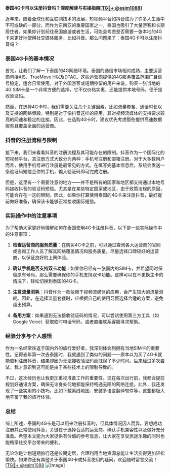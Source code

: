 **泰国4G卡可以注册抖音吗？深度解读与实操指南[[TG💪+ @esim1088](https://t.me/s/esim1088)]**

近年来，随着全球化和互联网技术的发展，短视频平台如抖音成为了许多人生活中不可或缺的一部分。而作为东南亚的重要国家之一，泰国也吸引了大量游客和长期居住者。如果你计划前往泰国旅游或者生活，可能会考虑是否需要一张本地的4G卡来更好地使用社交媒体服务，比如抖音。那么问题来了：泰国4G卡可以注册抖音吗？

### 泰国4G卡的基本情况

首先，让我们了解一下泰国的4G网络环境。泰国的通信市场相对成熟，主要运营商包括AIS、TrueMove H以及DTAC。这些运营商提供的4G服务覆盖范围广且信号稳定，适合日常使用。对于外国游客或短期停留的用户来说，购买一张当地的4G SIM卡是一个非常方便的选择，它不仅价格实惠，还能提供本地号码，便于接收验证码。

然而，在选择4G卡时，我们需要关注几个关键因素，比如流量套餐、通话时长以及支持的网络频段。特别是对于像抖音这样的应用，其对视频流媒体的支持要求较高的网速和稳定的连接。因此，在选购4G卡时，建议优先考虑那些提供高速数据服务且覆盖全面的运营商。

### 抖音的注册流程与限制

接下来，我们来看看抖音的注册流程及其可能存在的限制。抖音作为一个国际化的短视频平台，其注册方式大致分为两种：手机号注册和邮箱注册。对于大多数用户而言，使用手机号进行注册是最常见的方式。在填写完基本信息后，系统会发送一条验证码短信至你的手机，输入验证码即可完成注册。

但是，这里有一个需要注意的地方——并不是所有的国家和地区都支持通过本地号码接收抖音的验证码短信。尤其是在某些特定国家或地区，由于政策法规的原因，可能会存在一定的限制。因此，如果你打算使用泰国的4G卡来注册抖音，最好提前做好准备，确保该卡能够正常接收国际短信。

### 实际操作中的注意事项

为了帮助大家更好地理解如何在泰国使用4G卡注册抖音，以下是一些实际操作中的注意事项：

1. **检查运营商的服务质量**：在购买4G卡之前，可以通过查询各大运营商的官网或咨询工作人员了解其网络覆盖情况和服务质量。尽量选择口碑较好的运营商，以保证良好的上网体验。
   
2. **确认手机是否支持双卡功能**：如果你已经有一张国内的SIM卡，并希望同时保留原有号码，那么需要确保你的手机支持双卡功能。这样可以在不更换主卡的情况下，轻松切换到泰国的4G卡。

3. **注意流量消耗**：抖音作为一款依赖于视频流媒体的应用，会产生较大的流量消耗。因此，在选择流量套餐时，应根据自己的使用习惯选择合适的方案，避免超出预算。

4. **备用方案**：如果遇到无法接收验证码的情况，可以尝试使用第三方工具（如Google Voice）获取临时电话号码，或者直接联系客服寻求帮助。

### 经验分享与个人感悟

作为一名经常往返于国内外的旅行爱好者，我深刻体会到拥有当地SIM卡的重要性。记得去年第一次去泰国时，我就遇到了类似的问题——原本以为买了4G卡就能顺利注册抖音，结果却因为无法接收验证码而耽误了不少时间。后来经过多次尝试，我才意识到这可能是由于某些技术上的限制导致的。

不过，这次经历也让我更加重视准备工作的重要性。现在每次出行前，我都会提前规划好通讯方案，确保无论身处何地都能保持畅通无阻的网络连接。此外，我还发现了一些实用的小技巧，比如下载离线地图、安装多语言翻译软件等，这些都极大地丰富了我的旅行体验。

### 总结

综上所述，泰国的4G卡是可以用来注册抖音的，但具体情况因人而异。要想成功注册并正常使用抖音，关键在于选择合适的运营商、确认手机兼容性以及做好充分准备。希望本文能为大家提供有价值的参考信息，让大家在享受旅途乐趣的同时也能畅享社交平台带来的便利。

无论你是计划短期旅行还是长期定居，合理利用当地资源总能让生活变得更加轻松愉快。如果你还有其他关于泰国4G卡或抖音使用的疑问，欢迎随时留言交流！[[TG💪+ @esim1088](https://t.me/s/esim1088) ![Image](https://i.postimg.cc/4NQfJmqS/Snipaste-2025-05-13-00-14-12.png)]